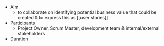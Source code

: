 - Aim
	- to collaborate on identifying potential business value that could be created & to express this as [[user stories]]
- Participants
	- Project Owner, Scrum Master, development team & internal/external stakeholders
- Duration